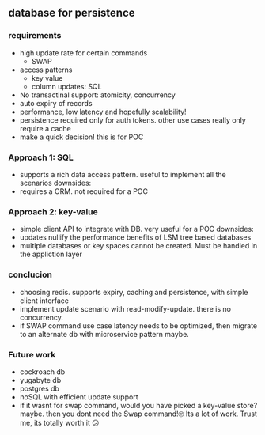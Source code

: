 ## database for persistence

### requirements
- high update rate for certain commands
    - SWAP
-  access patterns 
    - key value 
    - column updates: SQL
- No transactinal support: atomicity, concurrency
- auto expiry of records
- performance, low latency and hopefully scalability!
- persistence required only for auth tokens. other use cases really only require a cache
- make a quick decision! this is for POC

### Approach 1: SQL
- supports a rich data access pattern. useful to implement all the scenarios
downsides:
- requires a ORM. not required for a POC

### Approach 2: key-value
- simple client API to integrate with DB. very useful for a POC
downsides:
- updates nullify the performance benefits of LSM tree based databases
- multiple databases or key spaces cannot be created. Must be handled in the appliction layer  

### conclucion
- choosing redis. supports expiry, caching and persistence, with simple client interface
- implement update scenario with read-modify-update. there is no concurrency.
- if SWAP command use case latency needs to be optimized, then migrate to an alternate db with microservice pattern maybe.

### Future work
- cockroach db
- yugabyte db
- postgres db
- noSQL with efficient update support
- if it wasnt for swap command, would you have picked a key-value store? maybe. then you dont need the Swap command!🙄 Its a lot of work. Trust me, its totally worth it 😕